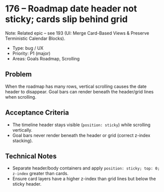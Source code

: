 # 176 – Roadmap date header not sticky; cards slip behind grid

Note: Related epic – see 193 (UI: Merge Card-Based Views & Preserve Terministic Calendar Blocks).

- Type: bug / UX
- Priority: P1 (major)
- Areas: Goals Roadmap, Scrolling

## Problem
When the roadmap has many rows, vertical scrolling causes the date header to disappear. Goal bars can render beneath the header/grid lines when scrolling.

## Acceptance Criteria
- The timeline header stays visible (`position: sticky`) while scrolling vertically.
- Goal bars never render beneath the header or grid (correct z-index stacking).

## Technical Notes
- Separate header/body containers and apply `position: sticky; top: 0; z-index` greater than cards.
- Ensure card layers have a higher z-index than grid lines but below the sticky header.
